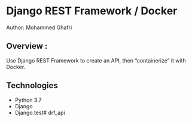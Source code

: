 # Django REST Framework / Docker


Author: Mohammed Ghafri

## Overview :

Use Django REST Framework to create an API, then “containerize” it with Docker.

## Technologies
* Python 3.7
* Django
* Django.test# drf_api
